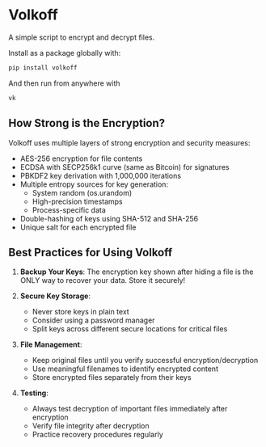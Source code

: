 # Volkoff

A simple script to encrypt and decrypt files.

Install as a package globally with:

```bash
pip install volkoff
```

And then run from anywhere with

```bash
vk
```

## How Strong is the Encryption?

Volkoff uses multiple layers of strong encryption and security measures:

- AES-256 encryption for file contents
- ECDSA with SECP256k1 curve (same as Bitcoin) for signatures
- PBKDF2 key derivation with 1,000,000 iterations
- Multiple entropy sources for key generation:
  - System random (os.urandom)
  - High-precision timestamps
  - Process-specific data
- Double-hashing of keys using SHA-512 and SHA-256
- Unique salt for each encrypted file

## Best Practices for Using Volkoff

1. **Backup Your Keys**: The encryption key shown after hiding a file is the ONLY way to recover your data. Store it securely!

2. **Secure Key Storage**:
   - Never store keys in plain text
   - Consider using a password manager
   - Split keys across different secure locations for critical files

3. **File Management**:
   - Keep original files until you verify successful encryption/decryption
   - Use meaningful filenames to identify encrypted content
   - Store encrypted files separately from their keys

4. **Testing**:
   - Always test decryption of important files immediately after encryption
   - Verify file integrity after decryption
   - Practice recovery procedures regularly

